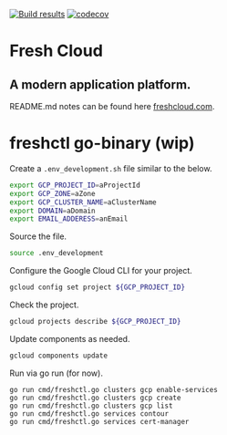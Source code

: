 [![Build results](https://github.com/initialcapacity/freshcloud/workflows/build/badge.svg)](https://github.com/initialcapacity/freshcloud/actions)
[![codecov](https://codecov.io/gh/initialcapacity/freshcloud/branch/main/graph/badge.svg)](https://codecov.io/gh/initialcapacity/freshcloud)

# Fresh Cloud

## A modern application platform.

README.md notes can be found here [freshcloud.com](https://www.freshcloud.com).

# freshctl go-binary (wip)

Create a `.env_development.sh` file similar to the below.

```bash
export GCP_PROJECT_ID=aProjectId
export GCP_ZONE=aZone
export GCP_CLUSTER_NAME=aClusterName
export DOMAIN=aDomain
export EMAIL_ADDERESS=anEmail
```

Source the file.

```bash
source .env_development
```

Configure the Google Cloud CLI for your project.

```bash
gcloud config set project ${GCP_PROJECT_ID}
```

Check the project.

```bash
gcloud projects describe ${GCP_PROJECT_ID}
```

Update components as needed.

```bash
gcloud components update
```

Run via go run (for now).

```base
go run cmd/freshctl.go clusters gcp enable-services
go run cmd/freshctl.go clusters gcp create
go run cmd/freshctl.go clusters gcp list
go run cmd/freshctl.go services contour
go run cmd/freshctl.go services cert-manager
```
